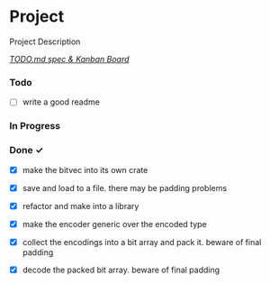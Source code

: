 # Project

Project Description

<em>[TODO.md spec & Kanban Board](https://bit.ly/3fCwKfM)</em>

### Todo

- [ ] write a good readme  

### In Progress


### Done ✓

- [x] make the bitvec into its own crate  
- [x] save and load to a file. there may be padding problems  
- [x] refactor and make into a library  
- [x] make the encoder generic over the encoded type  
- [x] collect the encodings into a bit array and pack it. beware of final padding  
- [x] decode the packed bit array. beware of final padding  

